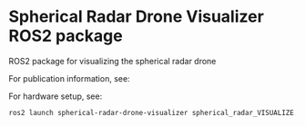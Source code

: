 # Spherical Radar Drone Visualizer ROS2 package
ROS2 package for visualizing the spherical radar drone

For publication information, see:


For hardware setup, see: 



```sh
ros2 launch spherical-radar-drone-visualizer spherical_radar_VISUALIZE.launch.py
```
